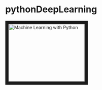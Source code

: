 # pythonDeepLearning
<a href="https://www.youtube.com/playlist?list=PLQVvvaa0QuDfKTOs3Keq_kaG2P55YRn5v" target="_blank"><img src="http://img.youtube.com/vi/OGxgnH8y2NM/0.jpg" alt="Machine Learning with Python" width="240" height="180" border="10" /></a>
